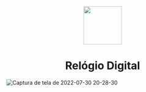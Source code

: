 <div align="center" > <img width="100vw" src="https://img.icons8.com/external-wanicon-lineal-color-wanicon/344/external-clock-user-interface-wanicon-lineal-color-wanicon.png"/>
 <h1 align="center"><strong>Relógio Digital</b></strong></h1></div>


![Captura de tela de 2022-07-30 20-28-30](https://user-images.githubusercontent.com/56762847/182003474-98d1b309-21cf-4528-8efd-e4819ee641c2.png) 
